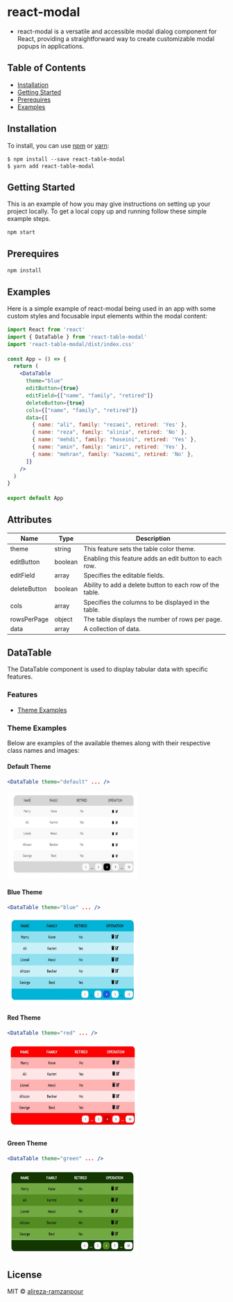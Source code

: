 # react-modal

* react-modal is a versatile and accessible modal dialog component for React, providing a straightforward way to create customizable modal popups in applications.


## Table of Contents

* [Installation](#installation)
* [Getting Started](#getting-started)
* [Prerequires](#prerequires)
* [Examples](#examples)


## Installation

To install, you can use [npm](https://npmjs.org/) or [yarn](https://yarnpkg.com):


    $ npm install --save react-table-modal
    $ yarn add react-table-modal


## Getting Started
This is an example of how you may give instructions on setting up your project locally. To get a local copy up and running follow these simple example steps.

```
npm start
```

## Prerequires

```
npm install
```

## Examples

Here is a simple example of react-modal being used in an app with some custom
styles and focusable input elements within the modal content:

```jsx
import React from 'react'
import { DataTable } from 'react-table-modal'
import 'react-table-modal/dist/index.css'

const App = () => {
  return (
    <DataTable
      theme="blue"
      editButton={true}
      editField={["name", "family", "retired"]}
      deleteButton={true}
      cols={["name", "family", "retired"]}
      data={[
        { name: "ali", family: "rezaei", retired: 'Yes' },
        { name: "reza", family: "alinia", retired: 'No' },
        { name: "mehdi", family: "hoseini", retired: 'Yes' },
        { name: "amin", family: "amiri", retired: 'Yes' },
        { name: "mehran", family: "kazemi", retired: 'No' },
      ]}
    />
  )
}

export default App

```


## Attributes

| Name         | Type   | Description                                           |
|--------------|--------|-------------------------------------------------------|
| theme        | string | This feature sets the table color theme.              |
| editButton   | boolean| Enabling this feature adds an edit button to each row.|
| editField    | array  | Specifies the editable fields.                         |
| deleteButton | boolean| Ability to add a delete button to each row of the table.|
| cols         | array  | Specifies the columns to be displayed in the table.    |
| rowsPerPage  | object | The table displays the number of rows per page.        |
| data         | array  | A collection of data.                                 |


## DataTable

The DataTable component is used to display tabular data with specific features.

### Features

* [Theme Examples](#theme-examples)


### Theme Examples

Below are examples of the available themes along with their respective class names and images:

#### Default Theme

```jsx
<DataTable theme="default" ... />
```
<img src="./src/assets/images/default.png" alt="default-theme" width="300" height="200">


#### Blue Theme

```jsx
<DataTable theme="blue" ... />
```
<img src="./src/assets/images/blue.png" alt="blue-theme" width="300" height="200">


#### Red Theme

```jsx
<DataTable theme="red" ... />
```
<img src="./src/assets/images/red.png" alt="red-theme" width="300" height="200">


#### Green Theme

```jsx
<DataTable theme="green" ... />
```
<img src="./src/assets/images/green.png" alt="green-theme" width="300" height="200">


## License

MIT © [alireza-ramzanpour](https://github.com/alireza-ramzanpour)
